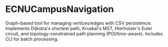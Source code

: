 # ECNUCampusNavigation
Graph-based tool for managing vertices/edges with CSV persistence. Implements Dijkstra's shortest path, Kruskal's MST, Hierholzer's Euler circuit, and topology-constrained path planning (POI/time-aware). Includes CLI for batch processing.
